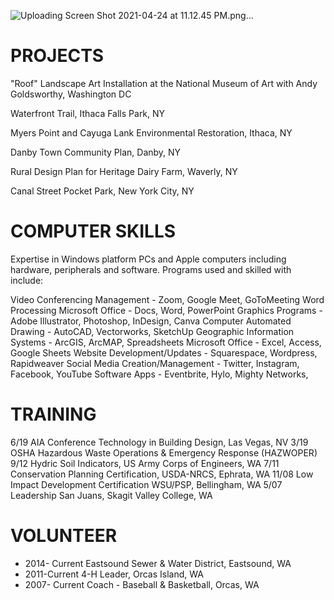 ![Uploading Screen Shot 2021-04-24 at 11.12.45 PM.png…]()


# PROJECTS


"Roof" Landscape Art Installation at the National Museum of Art with Andy Goldsworthy, Washington DC

Waterfront Trail, Ithaca Falls Park, NY

Myers Point and Cayuga Lank Environmental Restoration, Ithaca, NY

Danby Town Community Plan, Danby, NY

Rural Design Plan for Heritage Dairy Farm, Waverly, NY

Canal Street Pocket Park, New York City, NY


# COMPUTER SKILLS

Expertise in Windows platform PCs and Apple computers including hardware, peripherals and software. 
Programs used and skilled with include:

Video Conferencing Management - Zoom, Google Meet, GoToMeeting
Word Processing Microsoft Office - Docs, Word, PowerPoint
Graphics Programs - Adobe Illustrator, Photoshop, InDesign, Canva 
Computer Automated Drawing - AutoCAD, Vectorworks, SketchUp
Geographic Information Systems - ArcGIS, ArcMAP, 
Spreadsheets Microsoft Office - Excel, Access, Google Sheets
Website Development/Updates - Squarespace, Wordpress, Rapidweaver
Social Media Creation/Management - Twitter, Instagram, Facebook, YouTube
Software Apps - Eventbrite, Hylo, Mighty Networks, 

# TRAINING
6/19	AIA Conference Technology in Building Design, Las Vegas, NV
3/19	OSHA Hazardous Waste Operations & Emergency Response (HAZWOPER) 
9/12 	Hydric Soil Indicators, US Army Corps of Engineers, WA
7/11 	Conservation Planning Certification, USDA-NRCS, Ephrata, WA
11/08 	Low Impact Development Certification WSU/PSP, Bellingham, WA
5/07 	Leadership San Juans, Skagit Valley College, WA

# VOLUNTEER
+ 2014- Current   Eastsound Sewer & Water District, Eastsound, WA
+ 2011-Current 		4-H Leader, Orcas Island, WA 
+ 2007- Current 	Coach - Baseball & Basketball, Orcas, WA


